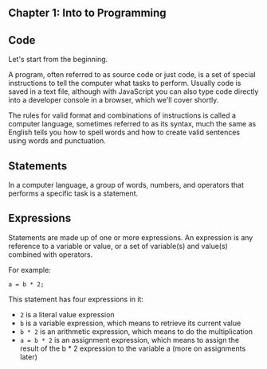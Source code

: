 
## Chapter 1: Into to Programming

## Code

Let's start from the beginning.

A program, often referred to as source code or just code, is a set of special instructions to tell the computer what tasks to perform. Usually code is saved in a text file, although with JavaScript you can also type code directly into a developer console in a browser, which we'll cover shortly.

The rules for valid format and combinations of instructions is called a computer language, sometimes referred to as its syntax, much the same as English tells you how to spell words and how to create valid sentences using words and punctuation.

## Statements

In a computer language, a group of words, numbers, and operators that performs a specific task is a statement.

## Expressions

Statements are made up of one or more expressions. An expression is any reference to a variable or value, or a set of variable(s) and value(s) combined with operators.

For example:
```
a = b * 2;
```
This statement has four expressions in it:

- ``` 2 ``` is a literal value expression
- ``` b ``` is a variable expression, which means to retrieve its current value
- ``` b * 2 ``` is an arithmetic expression, which means to do the multiplication
- ``` a = b * 2 ``` is an assignment expression, which means to assign the result of the b * 2 expression to the variable a (more on assignments later)
